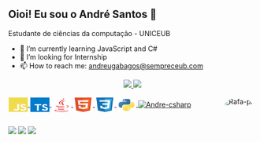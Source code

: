 ## Oioi! Eu sou o André Santos 👋
Estudante de ciências da computação - UNICEUB

- 🌱 I’m currently learning JavaScript and C#
- 🤔 I’m looking for Internship
- 📫 How to reach me: andreugabagos@sempreceub.com

<div align="center">
  <a href="https://github.com/andresantoss">
  <img height="180em" src="https://github-readme-stats.vercel.app/api?username=Andresantoss&show_icons=true&theme=tokyonight&include_all_commits=true&count_private=true"/>
    
  <img height="180em" src="https://github-readme-stats.vercel.app/api/top-langs/?username=Andresantoss&layout=compact&langs_count=7&theme=tokyonight"/>
</div>
  
 
<div style="display: inline_block"><br>
  <img align="center" alt="Andre-Js" height="30" width="40" src="https://raw.githubusercontent.com/devicons/devicon/master/icons/javascript/javascript-plain.svg">
  <img align="center" alt="Rafa-Ts" height="30" width="40" src="https://raw.githubusercontent.com/devicons/devicon/master/icons/typescript/typescript-plain.svg">
   <img align="center" alt="Andre-J" height="30" width="40" src="https://raw.githubusercontent.com/devicons/devicon/master/icons/java/java-plain.svg">
 <img align="center" alt="Andre-HTML" height="30" width="40" src="https://raw.githubusercontent.com/devicons/devicon/master/icons/html5/html5-original.svg">
  <img align="center" alt="Andre-CSS" height="30" width="40" src="https://raw.githubusercontent.com/devicons/devicon/master/icons/css3/css3-original.svg">
  <img align="center" alt="Andre-Python" height="30" width="40" src="https://raw.githubusercontent.com/devicons/devicon/master/icons/python/python-original.svg">
  <img align="center" alt="Andre-csharp" height="30" width="40" src="https://cdn.jsdelivr.net/gh/devicons/devicon/icons/csharp/csharp-original.svg">
          
  <img align="right" alt="Rafa-pic" height="150" style="border-radius:50px;" src="https://media.discordapp.net/attachments/944776951200112720/953029208244912219/token_1_35.png">
</div>

  ##
  
<div> 
  <a href="https://www.instagram.com/andregustav0o" target="_blank"><img src="https://img.shields.io/badge/-Instagram-%23E4405F?style=for-the-badge&logo=instagram&logoColor=white" target="_blank"></a>
  <a href = "mailto:andreugabagos@sempreceub.com"><img src="https://img.shields.io/badge/-Gmail-%23333?style=for-the-badge&logo=gmail&logoColor=white" target="_blank"></a>
  <a href="https://www.linkedin.com/in/andre-gustavo-de-oliveira-dos-santos-51aba51b6" target="_blank"><img src="https://img.shields.io/badge/-LinkedIn-%230077B5?style=for-the-badge&logo=linkedin&logoColor=white" target="_blank"></a> 
</div>

